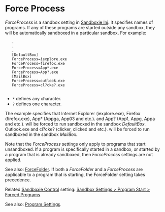 # Force Process

_ForceProcess_ is a sandbox setting in [Sandboxie Ini](SandboxieIni.md). It specifies names of programs. If any of these programs are started outside any sandbox, they will be automatically sandboxed in a particular sandbox. For example:

```
   .
   .
   .
   [DefaultBox]
   ForceProcess=iexplore.exe
   ForceProcess=firefox.exe
   ForceProcess=App*.exe
   ForceProcess=App?.exe
   [MailBox]
   ForceProcess=outlook.exe
   ForceProcess=cl?cke?.exe
   
```

- `*` defines any character.
- `?` defines one character.

The example specifies that Internet Explorer (iexplore.exe), Firefox (firefox.exe), App* (Appga, App03 and etc.). and App? (App1, Appg, Appa and etc.). will be forced to run sandboxed in the sandbox _DefaultBox_. Outlook.exe and cl?cke? (clicker, clicked and etc.). will be forced to run sandboxed in the sandbox _MailBox_.

Note that the _ForceProcess_ settings only apply to programs that start unsandboxed. If a program is specifically started in a sandbox, or started by a program that is already sandboxed, then _ForceProcess_ settings are not applied.

See also: [ForceFolder](ForceFolder.md). If both a _ForceFolder_ and a _ForceProcess_ are applicable to a program that is starting, the ForceFolder setting takes precedence.

Related [Sandboxie Control](SandboxieControl.md) setting: [Sandbox Settings > Program Start > Forced Programs](ProgramStartSettings.md#forced-programs)

See also: [Program Settings](ProgramSettings.md#page-1).
